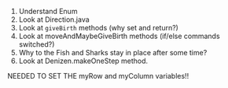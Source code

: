 1. Understand Enum
2. Look at Direction.java
3. Look at `giveBirth` methods (why set and return?)
4. Look at moveAndMaybeGiveBirth methods (if/else commands switched?)
5. Why to the Fish and Sharks stay in place after some time?
6. Look at Denizen.makeOneStep method.

NEEDED TO SET THE myRow and myColumn variables!!

